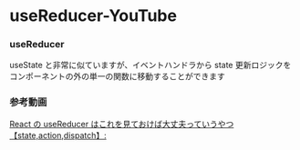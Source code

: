 # useReducer-YouTube

### useReducer

useState と非常に似ていますが、イベントハンドラから state 更新ロジックをコンポーネントの外の単一の関数に移動することができます

### 参考動画
[React の useReducer はこれを見ておけば大丈夫っていうやつ【state,action,dispatch】:](https://www.youtube.com/watch?v=cWu_QAckWFE)
